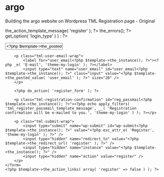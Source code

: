 # argo
Building the argo website on Wordpress
TML Registration page - Original

<?php
/*
If you would like to edit this file, copy it to your current theme's directory and edit it there.
Theme My Login will always look in your theme's directory first, before using this default template.
*/
?>
<div class="tml tml-register" id="theme-my-login<?php $template->the_instance(); ?>">
	<?php $template->the_action_template_message( 'register' ); ?>
	<?php $template->the_errors(); ?>
	<form name="registerform" id="registerform<?php $template->the_instance(); ?>" action="<?php $template->the_action_url( 'register', 'login_post' ); ?>" method="post">
		<?php if ( 'email' != $theme_my_login->get_option( 'login_type' ) ) : ?>
		<p class="tml-user-login-wrap">
			<label for="user_login<?php $template->the_instance(); ?>"><?php _e( 'Username', 'theme-my-login' ); ?></label>
			<input type="text" name="user_login" id="user_login<?php $template->the_instance(); ?>" class="input" value="<?php $template->the_posted_value( 'user_login' ); ?>" size="20" />
		</p>
		<?php endif; ?>

		<p class="tml-user-email-wrap">
			<label for="user_email<?php $template->the_instance(); ?>"><?php _e( 'E-mail', 'theme-my-login' ); ?></label>
			<input type="text" name="user_email" id="user_email<?php $template->the_instance(); ?>" class="input" value="<?php $template->the_posted_value( 'user_email' ); ?>" size="20" />
		</p>

		<?php do_action( 'register_form' ); ?>

		<p class="tml-registration-confirmation" id="reg_passmail<?php $template->the_instance(); ?>"><?php echo apply_filters( 'tml_register_passmail_template_message', __( 'Registration confirmation will be e-mailed to you.', 'theme-my-login' ) ); ?></p>

		<p class="tml-submit-wrap">
			<input type="submit" name="wp-submit" id="wp-submit<?php $template->the_instance(); ?>" value="<?php esc_attr_e( 'Register', 'theme-my-login' ); ?>" />
			<input type="hidden" name="redirect_to" value="<?php $template->the_redirect_url( 'register' ); ?>" />
			<input type="hidden" name="instance" value="<?php $template->the_instance(); ?>" />
			<input type="hidden" name="action" value="register" />
		</p>
	</form>
	<?php $template->the_action_links( array( 'register' => false ) ); ?>
</div>
